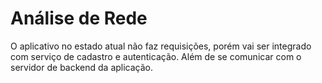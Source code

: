 # Análise de Rede

O aplicativo no estado atual não faz requisições, porém vai ser integrado com serviço de cadastro e autenticação. Além de se comunicar com o servidor de backend da aplicação.